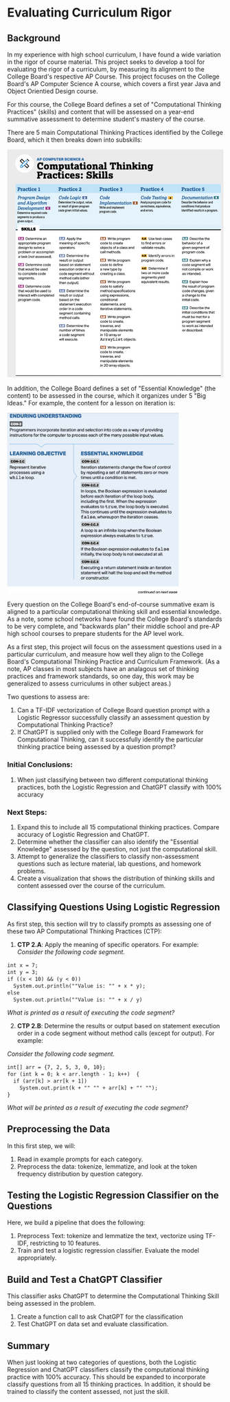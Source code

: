 # Evaluating Curriculum Rigor
## Background
In my experience with high school curriculum, I have found a wide variation in the rigor of course material.  This project seeks to develop a tool for evaluating the rigor of a curriculum, by measuring its alignment to the College Board's respective AP Course.  This project focuses on the College Board's AP Computer Science A course, which covers a first year Java and Object Orientied Design course.

For this course, the College Board defines a set of "Computational Thinking Practices" (skills) and content that will be assessed on a year-end summative assessment to determine student's mastery of the course.   

There are 5 main Computational Thinking Practices identified by the College Board, which it then breaks down into subskills:  

<img src="Reports/Images/Skills-List.png" width=600px> 

In addition, the College Board defines a set of "Essential Knowledge" (the content) to be assessed in the course, which it organizes under 5 "Big Ideas."  For example, the content for a lesson on iteration is: 

<img src="Reports/Images/Content-Sample.png" width=400px>

Every question on the College Board's end-of-course summative exam is aligned to a particular computational thinking skill and essential knowledge.  As a note, some school networks have found the College Board's standards to be very complete, and "backwards plan" their middle school and pre-AP high school courses to prepare students for the AP level work. 

As a first step, this project will focus on the assessment questions used in a particular curriculum, and measure how well they align to the College Board's Computational Thinking Practice and Curriculum Framework.  (As a note, AP classes in most subjects have an analagous set of  thinking practices and framework standards, so one day, this work may be generalized to assess curriculums in other subject areas.)

Two questions to assess are:  

1. Can a TF-IDF vectorization of College Board question prompt with a Logistic Regressor successfully classify an assessment question by Computational Thinking Practice?
2. If ChatGPT is supplied only with the College Board Framework for Computational Thinking, can it successfully identify the particular thinking practice being assessed by a question prompt?

### Initial Conclusions:
1. When just classifying between two different computational thinking practices, both the Logistic Regression and ChatGPT classify with 100% accuracy

### Next Steps:
1. Expand this to include all 15 computational thinking practices.  Compare accuracy of Logistic Regression and ChatGPT.
2. Determine whether the classifier can also identify the "Essential Knowledge" assessed by the question, not just the computational skill.
3. Attempt to generalize the classifiers to classify non-assessment questions such as lecture material, lab questions, and homework problems.
4. Create a visualization that shows the distribution of thinking skills and content assessed over the course of the curriculum.

## Classifying Questions Using Logistic Regression
As first step, this section will try to classify prompts as assessing one of these two AP Computational Thinking Practices (CTP):
1. **CTP 2.A**: Apply the meaning of specific operators.  For example:  
*Consider the following code segment.*  
```
int x = 7;  
int y = 3;  
if ((x < 10) && (y < 0))  
  System.out.println(""Value is: "" + x * y);  
else  
  System.out.println(""Value is: "" + x / y) 
```
*What is printed as a result of executing the code segment?*

2. **CTP 2.B**: Determine the results or output based on statement execution order in a code segment without method calls (except for output).  For example:  

*Consider the following code segment.* 
```
int[] arr = {7, 2, 5, 3, 0, 10};  
for (int k = 0; k < arr.length - 1; k++)  {  
  if (arr[k] > arr[k + 1])  
    System.out.print(k + "" "" + arr[k] + "" "");  
} 
``` 
*What will be printed as a result of executing the code segment?* 

## Preprocessing the Data
In this first step, we will:
1. Read in example prompts for each category.
2. Preprocess the data: tokenize, lemmatize, and look at the token frequency distribution by question category.

## Testing the Logistic Regression Classifier on the Questions
Here, we build a pipeline that does the following:
1. Preprocess Text: tokenize and lemmatize the text, vectorize using TF-IDF, restricting to 10 features.
2. Train and test a logistic regression classifier.  Evaluate the model appropriately.

## Build and Test a ChatGPT Classifier
This classifier asks ChatGPT to determine the Computational Thinking Skill being assessed in the problem.  
1.  Create a function call to ask ChatGPT for the classification
2.  Test ChatGPT on data set and evaluate classification.

## Summary  
When just looking at two categories of questions, both the Logistic Regression and ChatGPT classifiers classify the computational thinking practice with 100% accuracy.  This should be expanded to incorporate classify questions from all 15 thinking practices.  In addition, it should be trained to classify the content assessed, not just the skill.
